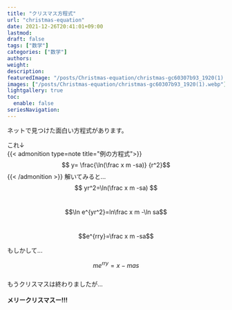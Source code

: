 ```yaml
---
title: "クリスマス方程式"
url: "christmas-equation"
date: 2021-12-26T20:41:01+09:00
lastmod:
draft: false
tags: ["数学"]
categories: ["数学"]
authors:
weight:
description:
featuredImage: "/posts/Christmas-equation/christmas-gc60307b93_1920(1).webp"
images: ["/posts/Christmas-equation/christmas-gc60307b93_1920(1).webp"]
lightgallery: true
toc:
  enable: false
seriesNavigation:
---
```


ネットで見つけた面白い方程式があります。
<!--more-->
これ↓
<br />
{{< admonition type=note title="例の方程式">}}
$$ y= \frac{\ln(\frac x m -sa)} {r^2}$$
{{< /admonition >}}
解いてみると...
$$ yr^2=\ln(\frac x m -sa) $$
<br />

$$\ln e^{yr^2}=ln\frac x m -\ln sa$$
<br />

$$e^{rry}=\frac x m -sa$$

もしかして...

$$me^{rry} = x-mas$$
<br />
もうクリスマスは終わりましたが...
<br /><br />
**メリークリスマスー!!!**